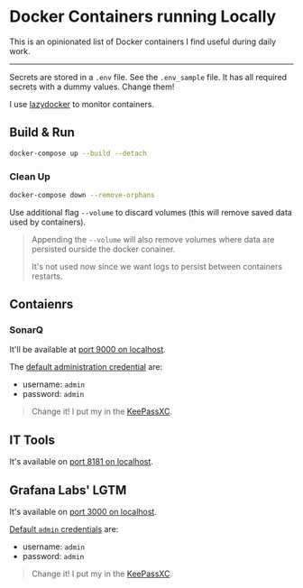 # Docker Containers running Locally

This is an opinionated list of Docker containers I find useful during daily work.

---

Secrets are stored in a `.env` file. See the `.env_sample` file. It has all required
secrets with a dummy values. Change them!

I use [lazydocker](https://github.com/jesseduffield/lazydocker) to monitor containers.

## Build & Run

```bash
docker-compose up --build --detach
```

### Clean Up

```bash
docker-compose down --remove-orphans
```
Use additional flag `--volume` to discard volumes (this will remove
saved data used by containers).

> Appending the `--volume` will also remove volumes where data are persisted ourside the
> docker conainer.
>
> It's not used now since we want logs to persist between containers restarts.

## Contaienrs

### SonarQ

It'll be available at [port 9000 on localhost](http://[::1]:9000).

The [default administration credential](https://docs.sonarsource.com/sonarqube/9.8/instance-administration/security/#default-admin-credentials) are:

- username: `admin`
- password: `admin`

> Change it! I put my in the [KeePassXC](https://github.com/keepassxreboot/keepassxc).

## IT Tools

It's available on [port 8181 on localhost](http://[::1]:8181).

## Grafana Labs' LGTM

It's available on [port 3000 on localhost](http://[::1]:3000).

[Default `admin` credentials](https://signoz.io/guides/what-is-the-default-username-and-password-for-grafana-login-page/#grafanas-default-username-and-password)
are:

- username: `admin`
- password: `admin`

> Change it! I put my in the [KeePassXC](https://github.com/keepassxreboot/keepassxc).
